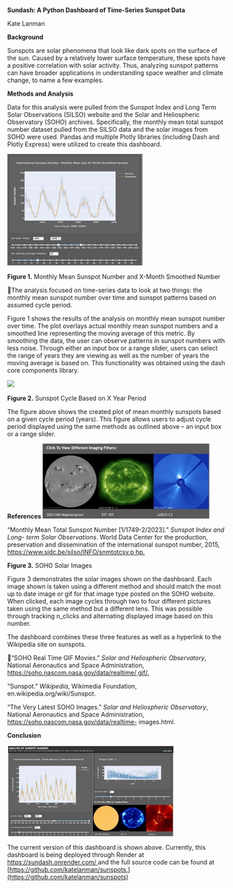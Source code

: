 **Sundash:  A Python Dashboard of Time-Series Sunspot Data** 

Kate Lanman 

**Background** 

Sunspots are solar phenomena that look like dark spots on the surface of the sun. Caused by a relatively lower surface temperature, these spots have a positive correlation with solar activity. Thus, analyzing sunspot patterns can have broader applications in understanding space weather and climate change, to name a few examples. 

**Methods and Analysis** 

Data for this analysis were pulled from the Sunspot Index and Long Term Solar Observations (SILSO) website and the Solar and Heliospheric Observatory (SOHO) archives. Specifically, the monthly mean total sunspot number dataset pulled from the SILSO data and the solar images from SOHO were used. Pandas and multiple Plotly libraries (including Dash and Plotly Express) were utilized to create this dashboard.  

![](img/Aspose.Words.8dbd39a5-e51b-46ac-8d22-f1502deaa710.001.jpeg)

**Figure 1.** Monthly Mean Sunspot Number and X-Month Smoothed Number 

The analysis focused on time-series data to look at two things: the monthly mean sunspot number over time and sunspot patterns based on assumed cycle period.  

Figure 1 shows the results of the analysis on monthly mean sunspot number over time. The plot overlays actual monthly mean sunspot numbers and a smoothed line representing the moving average of this metric. By smoothing the data, the user can observe patterns in sunspot numbers with less noise. Through either an input box or a range slider, users can select the range of years they are viewing as well as the number of years the moving average is based on. This functionality was obtained using the dash core components library. 

![](img/Aspose.Words.8dbd39a5-e51b-46ac-8d22-f1502deaa710.002.png)

**Figure 2.** Sunspot Cycle Based on X Year Period 

The figure above shows the created plot of mean monthly sunspots based on a given cycle period (years). This figure allows users to adjust cycle period displayed using  the same methods as outlined above – an input box or a range slider. 

**References ![](img/Aspose.Words.8dbd39a5-e51b-46ac-8d22-f1502deaa710.003.jpeg)**

“Monthly Mean Total Sunspot Number [1/1749-2/2023].” *Sunspot Index and Long- term Solar Observations*. World Data Center for the production, preservation and dissemination of the international sunspot number, 2015, [https://www.sidc.be/silso/INFO/snmtotcsv.p hp.](https://www.sidc.be/silso/INFO/snmtotcsv.php) 

**Figure 3.** SOHO Solar Images 

Figure 3 demonstrates the solar images shown on the dashboard. Each image shown is taken using a different method and should match the most up to date image or gif for that image type posted on the SOHO website. When clicked, each image cycles through two to four different pictures taken using the same method but a different lens. This was possible through tracking n\_clicks and alternating displayed image based on this number.  

The dashboard combines these three features as well as a hyperlink to the Wikipedia site on sunspots. 

“SOHO Real Time GIF Movies.” *Solar and Heliospheric Observatory*, National Aeronautics and Space Administration, [https://soho.nascom.nasa.gov/data/realtime/ gif/.](https://soho.nascom.nasa.gov/data/realtime/gif/) 

“Sunspot.” *Wikipedia*, Wikimedia Foundation, en.wikipedia.org/wiki/Sunspot.  

“The Very Latest SOHO Images.” *Solar and Heliospheric Observatory*, National Aeronautics and Space Administration, https://soho.nascom.nasa.gov/data/realtime- images.html. 

**Conclusion** 

![](img/Aspose.Words.8dbd39a5-e51b-46ac-8d22-f1502deaa710.004.jpeg)

The current version of this dashboard is shown above. Currently, this dashboard is being deployed through Render at [https://sundash.onrender.com/ ](https://sundash.onrender.com/)and the full source code can be found at [https://github.com/katelanman/sunspots.](https://github.com/katelanman/sunspots) 
